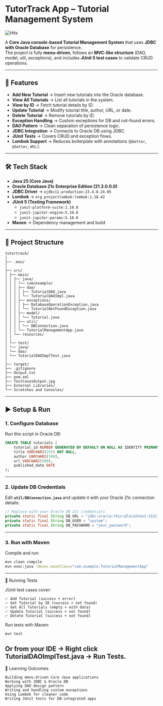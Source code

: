 # TutorTrack App – Tutorial Management System

![Hits](https://hits.sh/github.com/latenightcoder-git/tutortrack-app.svg?style=for-the-badge&label=Views&color=blue)

A **Core Java console-based Tutorial Management System** that uses **JDBC with Oracle Database** for persistence.  
The project is fully **menu-driven**, follows an **MVC-like structure** (DAO, model, util, exceptions), and includes **JUnit 5 test cases** to validate CRUD operations.  

---

## 🚀 Features

- **Add New Tutorial** → Insert new tutorials into the Oracle database.  
- **View All Tutorials** → List all tutorials in the system.  
- **View by ID** → Fetch tutorial details by ID.  
- **Update Tutorial** → Modify tutorial title, author, URL, or date.  
- **Delete Tutorial** → Remove tutorials by ID.  
- **Exception Handling** → Custom exceptions for DB and not-found errors.  
- **DAO Pattern** → Clean separation of persistence logic.  
- **JDBC Integration** → Connects to Oracle DB using JDBC.  
- **JUnit Tests** → Covers CRUD and exception flows.  
- **Lombok Support** → Reduces boilerplate with annotations (`@Getter`, `@Setter`, etc.).  

---

## 🛠️ Tech Stack

- **Java 25 (Core Java)**  
- **Oracle Database 21c Enterprise Edition (21.3.0.0.0)**  
- **JDBC Driver** → `ojdbc11-production:23.4.0.24.05`  
- **Lombok** → `org.projectlombok:lombok:1.18.42`  
- **JUnit 5 (Testing Framework)**  
  - `junit-platform-suite:1.10.0`  
  - `junit-jupiter-engine:5.10.0`  
  - `junit-jupiter-params:5.10.0`  
- **Maven** → Dependency management and build  


---

## 📂 Project Structure

```plaintext
tutortrack/
│
├── .mvn/
│
├── src/
│ ├── main/
│ │ ├── java/
│ │ │ └── com/example/
│ │ │ ├── dao/
│ │ │ │ ├── TutorialDAO.java
│ │ │ │ └── TutorialDAOImpl.java
│ │ │ ├── exceptions/
│ │ │ │ ├── DatabaseOperationException.java
│ │ │ │ └── TutorialNotFoundException.java
│ │ │ ├── model/
│ │ │ │ └── Tutorial.java
│ │ │ ├── util/
│ │ │ │ └── DBConnection.java
│ │ │ └── TutorialManagementApp.java
│ │ └── resources/
│ │
│ └── test/
│ └── java/
│ └── dao/
│ └── TutorialDAOImplTest.java
│
├── target/
├── .gitignore
├── Output.txt
├── pom.xml
├── TestCasesOutput.jpg
├── External Libraries/
└── Scratches and Consoles/
```

---

## ▶️ Setup & Run

### 1. Configure Database
Run this script in Oracle DB:

```sql
CREATE TABLE tutorials (
    tutorial_id NUMBER GENERATED BY DEFAULT ON NULL AS IDENTITY PRIMARY KEY,
    title VARCHAR2(255) NOT NULL,
    author VARCHAR2(100),
    url VARCHAR2(500),
    published_date DATE
);
```
---

### 2. Update DB Credentials
Edit **`util/DBConnection.java`** and update it with your Oracle 21c connection details:  

```java
// Replace with your Oracle DB 21c credentials
private static final String DB_URL = "jdbc:oracle:thin:@localhost:1521:XE"; 
private static final String DB_USER = "system";  
private static final String DB_PASSWORD = "your_password";
```

---

### 3. Run with Maven
Compile and run:

```bash
mvn clean compile
mvn exec:java -Dexec.mainClass="com.example.TutorialManagementApp"
```
---


🧪 Running Tests

JUnit test cases cover:
```plaintext
✅ Add Tutorial (success + error)
✅ Get Tutorial by ID (success + not found)
✅ Get All Tutorials (empty + with data)
✅ Update Tutorial (success + not found)
✅ Delete Tutorial (success + not found)
```

Run tests with Maven:
```bash
mvn test
```
 Or from your IDE → Right click TutorialDAOImplTest.java → Run Tests.
---

📖 Learning Outcomes
```plaintext
Building menu-driven Core Java applications
Working with JDBC & Oracle DB
Applying DAO design pattern
Writing and handling custom exceptions
Using Lombok for cleaner code
Writing JUnit tests for DB-integrated apps
```
